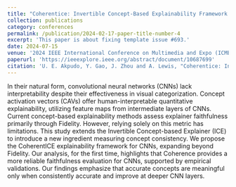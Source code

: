 ```yaml
---
title: "Coherentice: Invertible Concept-Based Explainability Framework for CNNs beyond Fidelity"
collection: publications
category: conferences
permalink: /publication/2024-02-17-paper-title-number-4
excerpt: 'This paper is about fixing template issue #693.'
date: 2024-07-15
venue: '2024 IEEE International Conference on Multimedia and Expo (ICME)'
paperurl: 'https://ieeexplore.ieee.org/abstract/document/10687699'
citation: 'U. E. Akpudo, Y. Gao, J. Zhou and A. Lewis, "Coherentice: Invertible Concept-Based Explainability Framework for CNNs beyond Fidelity," 2024 IEEE International Conference on Multimedia and Expo (ICME), Niagara Falls, ON, Canada, 2024, pp. 1-6, doi: 10.1109/ICME57554.2024.10687699.'
---
```


In their natural form, convolutional neural networks (CNNs) lack interpretability despite their effectiveness in visual categorization. Concept activation vectors (CAVs) offer human-interpretable quantitative explainability, utilizing feature maps from intermediate layers of CNNs. Current concept-based explainability methods assess explainer faithfulness primarily through Fidelity. However, relying solely on this metric has limitations. This study extends the Invertible Concept-based Explainer (ICE) to introduce a new ingredient measuring concept consistency. We propose the CoherentICE explainability framework for CNNs, expanding beyond Fidelity. Our analysis, for the first time, highlights that Coherence provides a more reliable faithfulness evaluation for CNNs, supported by empirical validations. Our findings emphasize that accurate concepts are meaningful only when consistently accurate and improve at deeper CNN layers.
